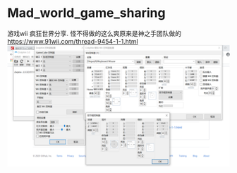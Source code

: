 # Mad_world_game_sharing
游戏wii 疯狂世界分享. 怪不得做的这么爽原来是神之手团队做的
https://www.91wii.com/thread-9454-1-1.html
![Image text](https://github.com/zhangbo2008/Mad_world_game_sharing/blob/master/dolphin%E6%A8%A1%E6%8B%9F%E5%99%A8%E6%8C%89%E9%94%AE%E9%85%8D%E7%BD%AE%E5%9B%BE.png)
